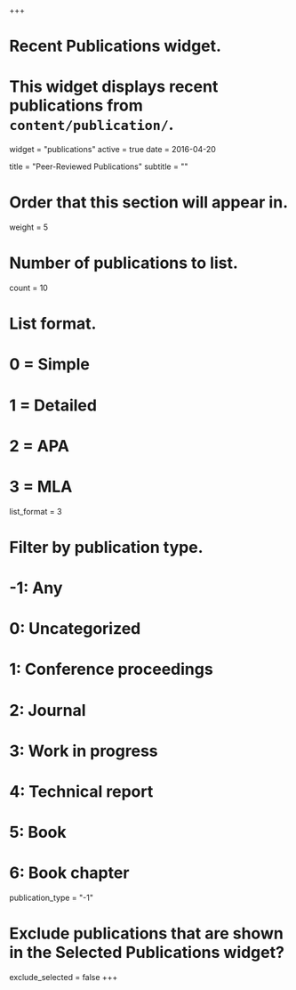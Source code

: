 +++
# Recent Publications widget.
# This widget displays recent publications from `content/publication/`.
widget = "publications"
active = true
date = 2016-04-20

title = "Peer-Reviewed Publications"
subtitle = ""

# Order that this section will appear in.
weight = 5

# Number of publications to list.
count = 10

# List format.
#   0 = Simple
#   1 = Detailed
#   2 = APA
#   3 = MLA
list_format = 3

# Filter by publication type.
# -1: Any
#  0: Uncategorized
#  1: Conference proceedings
#  2: Journal
#  3: Work in progress
#  4: Technical report
#  5: Book
#  6: Book chapter
publication_type = "-1"

# Exclude publications that are shown in the Selected Publications widget?
exclude_selected = false
+++

